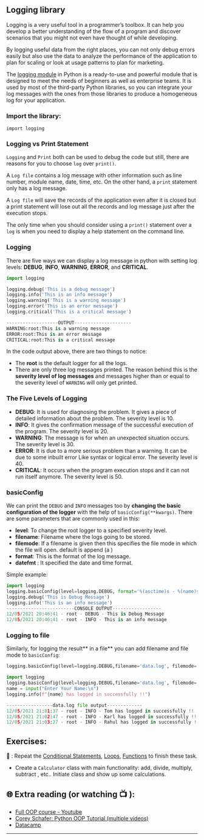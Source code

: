 ## Logging library

Logging is a very useful tool in a programmer’s toolbox. It can help you develop a better understanding of the flow of a program and discover scenarios that you might not even have thought of while developing.

By logging useful data from the right places, you can not only debug errors easily but also use the data to analyze the performance of the application to plan for scaling or look at usage patterns to plan for marketing.

The [logging module](https://docs.python.org/3/library/logging.html) in Python is a ready-to-use and powerful module that is designed to meet the needs of beginners as well as enterprise teams. It is used by most of the third-party Python libraries, so you can integrate your log messages with the ones from those libraries to produce a homogeneous log for your application.

### Import the library:
`import logging`

### Logging vs Print Statement
`Logging` and `Print` both can be used to debug the code but still, there are reasons for you to choose `log` over `print()`.

A `Log file` contains a log message with other information such as line number, module name, date, time, etc. On the other hand, a `print` statement only has a log message.

A `Log file` will save the records of the application even after it is closed but a print statement will lose out all the records and log message just after the execution stops.

The only time when you should consider using a `print()` statement over a `log` is when you need to display a help statement on the command line.

### Logging
There are five ways we can display a log message in python with setting log levels: **DEBUG**, **INFO**, **WARNING**, **ERROR**, and **CRITICAL**.

```python
import logging

logging.debug('This is a debug message')
logging.info('This is an info message')
logging.warning('This is a warning message')
logging.error('This is an error message')
logging.critical('This is a critical message')

-------------------OUTPUT---------------------
WARNING:root:This is a warning message
ERROR:root:This is an error message
CRITICAL:root:This is a critical message
```
In the code output above, there are two things to notice:

- The **root** is the default logger for all the logs.
- There are only three log messages printed. The reason behind this is the **severity level of log messages** and messages higher than or equal to the severity level of `WARNING` will only get printed.

### The Five Levels of Logging
 - **DEBUG**: It is used for diagnosing the problem. It gives a piece of detailed information about the problem. The severity level is 10.
 - **INFO**: It gives the confirmation message of the successful execution of the program. The severity level is 20.
 - **WARNING**: The message is for when an unexpected situation occurs. The severity level is 30.
 - **ERROR**: It is due to a more serious problem than a warning. It can be due to some inbuilt error Like syntax or logical error. The severity level is 40.
 - **CRITICAL**: It occurs when the program execution stops and it can not run itself anymore. The severity level is 50.

### basicConfig

We can print the `DEBUG` and `INFO` messages too by **changing the basic configuration of the logger** with the help of `basicConfig(**kwargs)`.
There are some parameters that are commonly used in this:

 - **level**: To change the root logger to a specified severity level.
 - **filename**: Filename where the logs going to be stored.
 - **filemode**: If a filename is given then this specifies the file mode in which the file will open. default is append (a )
 - **format**: This is the format of the log message.
 - **datefmt** : It specified the date and time format.

Simple example:

```python
import logging
logging.basicConfig(level=logging.DEBUG, format='%(asctime)s - %(name)s - %(levelname)s - %(message)s', datefmt='%d/%m/%Y %H:%M:%S')
logging.debug('This is Debug Message')
logging.info('This is an info message')
-------------------------CONSOLE OUTPUT------------------
12/05/2021 20:46:41 - root - DEBUG - This is Debug Message
12/05/2021 20:46:41 - root - INFO - This is an info message
```
### Logging to file
Similarly, for logging the result** in a file** you can add filename and file mode to `basicConfig`:

```python
logging.basicConfig(level=logging.DEBUG,filename='data.log', filemode='w')
```
```python
import logging
logging.basicConfig(level=logging.DEBUG,filename='data.log', filemode='a', format='%(asctime)s - %(name)s - %(levelname)s - %(message)s', datefmt='%d/%m/%Y %H:%M:%S')
name = input("Enter Your Name:\n")
logging.info(f"{name} has logged in successfully !!")

-----------------data.log file output-------------
12/05/2021 21:01:37 - root - INFO - Tom has logged in successfully !!
12/05/2021 21:02:47 - root - INFO - Karl has logged in successfully !!
12/05/2021 21:03:27 - root - INFO - Rahul has logged in successfully !!
```

## Exercises: 
🧠 : Repeat the [Conditional Statements](https://github.com/CodeAcademy-Online/python-new-material/wiki/Lesson-6:-Conditional-Statements), [Loops](https://github.com/CodeAcademy-Online/python-new-material/wiki/Lesson-8:-Loops), [Functions](https://github.com/CodeAcademy-Online/python-new-material/wiki/Lesson-10:-Functions) to finish these task.
* Create a `Calculator` class with main functionality: add, divide, multiply, subtract , etc.. Initiate class and show up some calculations.


## 🌐  Extra reading (or watching 📺 ):

* [Full OOP course - Youtube](https://www.youtube.com/watch?v=Ej_02ICOIgs)
* [Corey Schafer: Python OOP Tutorial (multiple videos)](https://www.youtube.com/watch?v=ZDa-Z5JzLYM)
* [Datacamp](https://www.datacamp.com/tutorial/python-oop-tutorial)
***

